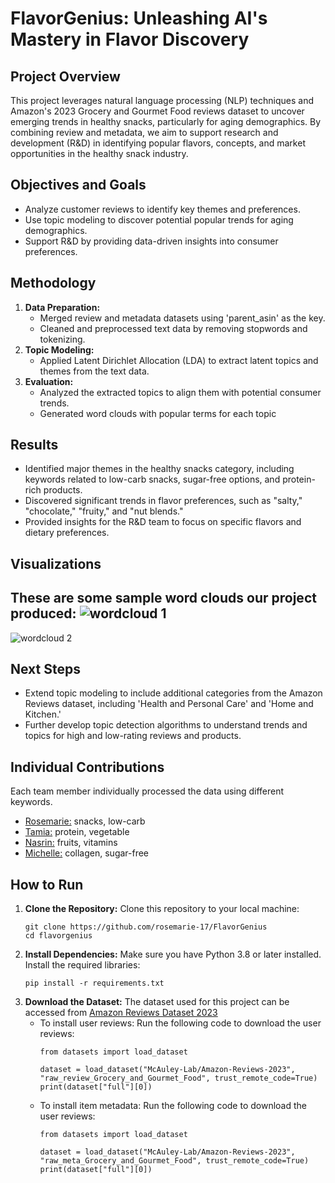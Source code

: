 # FlavorGenius: Unleashing AI's Mastery in Flavor Discovery
## Project Overview
This project leverages natural language processing (NLP) techniques and Amazon's 2023 Grocery and Gourmet Food reviews dataset to uncover emerging trends in healthy snacks, particularly for aging demographics. By combining review and metadata, we aim to support research and development (R&D) in identifying popular flavors, concepts, and market opportunities in the healthy snack industry.

## Objectives and Goals
* Analyze customer reviews to identify key themes and preferences.
* Use topic modeling to discover potential popular trends for aging demographics.
* Support R&D by providing data-driven insights into consumer preferences.

## Methodology
1. **Data Preparation:**
   * Merged review and metadata datasets using 'parent_asin' as the key.
   * Cleaned and preprocessed text data by removing stopwords and tokenizing.
2. **Topic Modeling:**
   * Applied Latent Dirichlet Allocation (LDA) to extract latent topics and themes from the text data.
3. **Evaluation:**
   * Analyzed the extracted topics to align them with potential consumer trends.
   * Generated word clouds with popular terms for each topic

## Results
* Identified major themes in the healthy snacks category, including keywords related to low-carb snacks, sugar-free options, and protein-rich products.
* Discovered significant trends in flavor preferences, such as "salty," "chocolate," "fruity," and "nut blends."
* Provided insights for the R&D team to focus on specific flavors and dietary preferences.

## Visualizations
These are some sample word clouds our project produced:
![wordcloud 1](https://github.com/user-attachments/assets/399f3b34-4eb5-41ed-8b67-406a9dd87705)
---
![wordcloud 2](https://github.com/user-attachments/assets/5a516916-58d8-4937-a0a5-8872788db0b2)

## Next Steps
* Extend topic modeling to include additional categories from the Amazon Reviews dataset, including 'Health and Personal Care' and 'Home and Kitchen.'
* Further develop topic detection algorithms to understand trends and topics for high and low-rating reviews and products.

## Individual Contributions
Each team member individually processed the data using different keywords.
* <ins>Rosemarie:</ins> snacks, low-carb
* <ins>Tamia:</ins> protein, vegetable
* <ins>Nasrin:</ins> fruits, vitamins
* <ins>Michelle:</ins> collagen, sugar-free

## How to Run
1. **Clone the Repository:**
   Clone this repository to your local machine:
   ```
   git clone https://github.com/rosemarie-17/FlavorGenius
   cd flavorgenius
   ```
2. **Install Dependencies:**
   Make sure you have Python 3.8 or later installed. Install the required libraries:
   ```
   pip install -r requirements.txt
   ```
3. **Download the Dataset:**
   The dataset used for this project can be accessed from [Amazon Reviews Dataset 2023](https://huggingface.co/datasets/McAuley-Lab/Amazon-Reviews-2023)
   * To install user reviews:
     Run the following code to download the user reviews:
     ```
     from datasets import load_dataset
     
     dataset = load_dataset("McAuley-Lab/Amazon-Reviews-2023", "raw_review_Grocery_and_Gourmet_Food", trust_remote_code=True)
     print(dataset["full"][0])
     ```
   * To install item metadata:
     Run the following code to download the user reviews:
     ```
     from datasets import load_dataset
     
     dataset = load_dataset("McAuley-Lab/Amazon-Reviews-2023", "raw_meta_Grocery_and_Gourmet_Food", trust_remote_code=True)
     print(dataset["full"][0])
     ```
